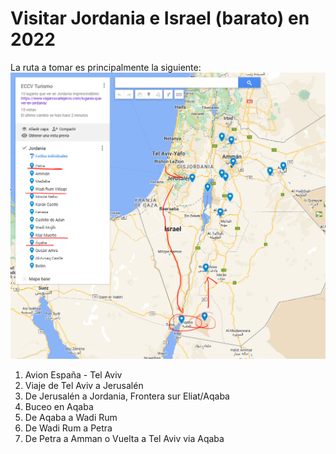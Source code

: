 # Visitar Jordania e Israel (barato) en 2022  
La ruta a tomar es principalmente la siguiente:  
![](map.png)  

1. Avion España - Tel Aviv  
2. Viaje de Tel Aviv a Jerusalén  
3. De Jerusalén a Jordania, Frontera sur  Eliat/Aqaba  
4. Buceo en Aqaba  
5. De Aqaba a Wadi Rum  
6. De Wadi Rum a Petra  
7. De Petra a Amman o Vuelta a Tel Aviv via Aqaba  

